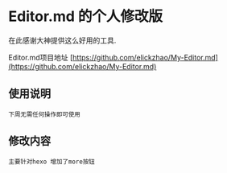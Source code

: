 # Editor.md 的个人修改版

在此感谢大神提供这么好用的工具.

Editor.md项目地址
[https://github.com/elickzhao/My-Editor.md](https://github.com/elickzhao/My-Editor.md)



## 使用说明
	下周无需任何操作即可使用

## 修改内容
	主要针对hexo 增加了more按钮